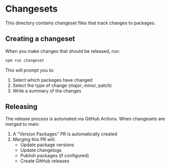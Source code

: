# Changesets

This directory contains changeset files that track changes to packages.

## Creating a changeset

When you make changes that should be released, run:

```bash
npm run changeset
```

This will prompt you to:
1. Select which packages have changed
2. Select the type of change (major, minor, patch)
3. Write a summary of the changes

## Releasing

The release process is automated via GitHub Actions. When changesets are merged to main:

1. A "Version Packages" PR is automatically created
2. Merging this PR will:
   - Update package versions
   - Update changelogs
   - Publish packages (if configured)
   - Create GitHub releases
